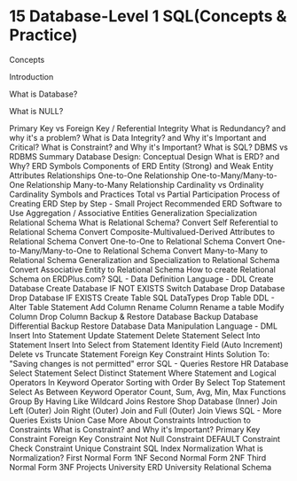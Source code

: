 # 15 Database-Level 1 SQL(Concepts & Practice)

Concepts

Introduction

What is Database?

What is NULL?

Primary Key vs Foreign Key / Referential Integrity
What is Redundancy? and why it's a problem?
What is Data Integrity? and Why it's Important and Critical?
What is Constraint? and Why it's Important?
What is SQL?
DBMS vs RDBMS Summary
Database Design: Conceptual Design
What is ERD? and Why?
ERD Symbols
Components of ERD
Entity (Strong) and Weak Entity
Attributes
Relationships
One-to-One Relationship
One-to-Many/Many-to-One Relationship
Many-to-Many Relationship
Cardinality vs Ordinality
Cardinality Symbols and Practices
Total vs Partial Participation
Process of Creating ERD Step by Step - Small Project
Recommended ERD Software to Use
Aggregation / Associative Entities
Generalization
Specialization
Relational Schema
What is Relational Schema?
Convert Self Referential to Relational Schema
Convert Composite-Multivalued-Derived Attributes to Relational Schema
Convert One-to-One to Relational Schema
Convert One-to-Many/Many-to-One to Relational Schema
Convert Many-to-Many to Relational Schema
Generalization and Specialization to Relational Schema
Convert Associative Entity to Relational Schema
How to create Relational Schema on ERDPlus.com?
SQL - Data Definition Language - DDL
Create Database
Create Database IF NOT EXISTS
Switch Database
Drop Database
Drop Database IF EXISTS
Create Table
SQL DataTypes
Drop Table
DDL - Alter Table Statement
Add Column
Rename Column
Rename a table
Modify Column
Drop Column
Backup & Restore Database
Backup Database
Differential Backup
Restore Database
Data Manipulation Language - DML
Insert Into Statement
Update Statement
Delete Statement
Select Into Statement
Insert Into Select from Statement
Identity Field (Auto Increment)
Delete vs Truncate Statement
Foreign Key Constraint
Hints
Solution To: "Saving changes is not permitted" error
SQL - Queries
Restore HR Database
Select Statement
Select Distinct Statement
Where Statement and Logical Operators
In Keyword Operator
Sorting with Order By
Select Top Statement
Select As
Between Keyword Operator
Count, Sum, Avg, Min, Max Functions
Group By
Having
Like
Wildcard
Joins
Restore Shop Database
(Inner) Join
Left (Outer) Join
Right (Outer) Join and Full (Outer) Join
Views
SQL - More Queries
Exists
Union
Case
More About Constraints
Introduction to Constraints
What is Constraint? and Why it's Important?
Primary Key Constraint
Foreign Key Constraint
Not Null Constraint
DEFAULT Constraint
Check Constraint
Unique Constraint
SQL Index
Normalization
What is Normalization?
First Normal Form 1NF
Second Normal Form 2NF
Third Normal Form 3NF
Projects
University ERD
University Relational Schema
